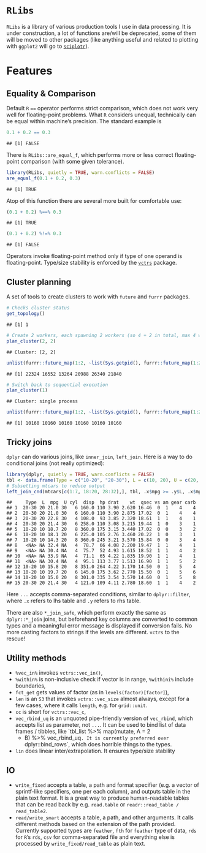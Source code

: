 
# `RLibs`

`RLibs` is a library of various production tools I use in data
processing. It is under construction, a lot of functions are/will be
deprecated, some of them will be moved to other packages (like anything
useful and related to plotting with `ggplot2` will go to
[`sciplotr`](https://github.com/Ilia-Kosenkov/sciplotr)).

# Features

## Equality & Comparison

Default `R` `==` operator performs strict comparison, which does not
work very well for floating-point problems. What `R` considers unequal,
technically can be equal within machine’s precision. The standard
example is

``` r
0.1 + 0.2 == 0.3
```

    ## [1] FALSE

There is `RLibs::are_equal_f`, which performs more or less correct
floating-point comparison (with some given tolerance).

``` r
library(RLibs, quietly = TRUE, warn.conflicts = FALSE)
are_equal_f(0.1 + 0.2, 0.3)
```

    ## [1] TRUE

Atop of this function there are several more built for comfortable use:

``` r
(0.1 + 0.2) %==% 0.3
```

    ## [1] TRUE

``` r
(0.1 + 0.2) %!=% 0.3
```

    ## [1] FALSE

Operators invoke floating-point method only if type of one operand is
floating-point. Type/size stability is enforced by the
[`vctrs`](https://github.com/r-lib/vctrs) package.

## Cluster planning

A set of tools to create clusters to work with `future` and `furrr`
packages.

``` r
# Checks cluster status
get_topology()
```

    ## [1] 1

``` r
# Create 2 workers, each spawning 2 workers (so 4 + 2 in total, max 4 working simultaneously)
plan_cluster(2, 2)
```

    ## Cluster: [2, 2]

``` r
unlist(furrr::future_map(1:2, ~list(Sys.getpid(), furrr::future_map(1:2, ~Sys.getpid()))))
```

    ## [1] 22324 16552 13264 20988 26340 21840

``` r
# Switch back to sequential execution
plan_cluster(1)
```

    ## Cluster: single process

``` r
unlist(furrr::future_map(1:2, ~list(Sys.getpid(), furrr::future_map(1:2, ~Sys.getpid()))))
```

    ## [1] 10160 10160 10160 10160 10160 10160

## Tricky joins

`dplyr` can do various joins, like `inner_join`, `left_join`. Here is a
way to do conditional joins (not really optimized):

``` r
library(dplyr, quietly = TRUE, warn.conflicts = FALSE)
tbl <- data.frame(Type = c("10-20", "20-30"), L = c(10, 20), U = c(20, 30))
# Subsetting mtcars to reduce output
left_join_cnd(mtcars[c(1:7, 18:20, 28:32),], tbl, .x$mpg >= .y$L, .x$mpg < .y$U) %>% select(Type, L, mpg, U, everything())
```

    ##     Type  L  mpg  U cyl  disp  hp drat    wt  qsec vs am gear carb
    ## 1  20-30 20 21.0 30   6 160.0 110 3.90 2.620 16.46  0  1    4    4
    ## 2  20-30 20 21.0 30   6 160.0 110 3.90 2.875 17.02  0  1    4    4
    ## 3  20-30 20 22.8 30   4 108.0  93 3.85 2.320 18.61  1  1    4    1
    ## 4  20-30 20 21.4 30   6 258.0 110 3.08 3.215 19.44  1  0    3    1
    ## 5  10-20 10 18.7 20   8 360.0 175 3.15 3.440 17.02  0  0    3    2
    ## 6  10-20 10 18.1 20   6 225.0 105 2.76 3.460 20.22  1  0    3    1
    ## 7  10-20 10 14.3 20   8 360.0 245 3.21 3.570 15.84  0  0    3    4
    ## 8   <NA> NA 32.4 NA   4  78.7  66 4.08 2.200 19.47  1  1    4    1
    ## 9   <NA> NA 30.4 NA   4  75.7  52 4.93 1.615 18.52  1  1    4    2
    ## 10  <NA> NA 33.9 NA   4  71.1  65 4.22 1.835 19.90  1  1    4    1
    ## 11  <NA> NA 30.4 NA   4  95.1 113 3.77 1.513 16.90  1  1    5    2
    ## 12 10-20 10 15.8 20   8 351.0 264 4.22 3.170 14.50  0  1    5    4
    ## 13 10-20 10 19.7 20   6 145.0 175 3.62 2.770 15.50  0  1    5    6
    ## 14 10-20 10 15.0 20   8 301.0 335 3.54 3.570 14.60  0  1    5    8
    ## 15 20-30 20 21.4 30   4 121.0 109 4.11 2.780 18.60  1  1    4    2

Here `...` accepts comma-separated conditions, similar to
`dplyr::filter`, where `.x` refers to lhs table and `.y` refers to rhs
table.

There are also `*_join_safe`, which perform exactly the same as
`dplyr::*_join` joins, but beforehand key columns are converted to
common types and a meaningful error message is displayed if conversion
fails. No more casting factors to strings if the levels are different.
`vctrs` to the rescue\!

## Utility methods

  - `%vec_in%` invokes `vctrs::vec_in()`,
  - `%within%` is non-inclusive check if vector is in range, `%withini%`
    include boundaries,
  - `fct_get` gets values of factor (as in `levels(factor)[factor]`),
  - `len` is an `S3` that invokes `vctrs::vec_size` almost always,
    except for a few cases, where it calls `length`, e.g. for
    `grid::unit`.
  - `cc` is short for `vctrs::vec_c`,
  - `vec_rbind_uq` is an unquoted pipe-friendly version of `vec_rbind`,
    which accepts list as parameter, not `...`. It can be used to bind
    list of data frames / tibbles, like `tbl_list %>% map(mutate, A = 2
    * B) %>% vec_rbind_uq`. It is currently preferred over
    `dplyr::bind_rows`, which does horrible things to the types.
  - `lin` does linear inter/extrapolation. It ensures type/size
    stability

## IO

  - `write_fixed` accepts a table, a path and format specifier (e.g. a
    vector of sprintf-like specifiers, one per each column), and outputs
    table in the plain text format. It is a great way to produce
    human-readable tables that can be read back by e.g. `read.table` or
    `readr::read_table / read_table2`.
  - `read/write_smart` accepts a table, a path, and other arguments. It
    calls different methods based on the extension of the path provided.
    Currently supported types are `feather`, `fth` for `feather` type of
    data, `rds` for `R`’s `rds`, `csv` for comma-separated file and
    everything else is processed by `write_fixed/read_table` as plain
    text.

